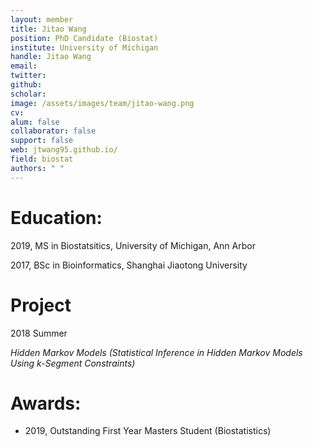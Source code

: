 ```yaml
---
layout: member
title: Jitao Wang
position: PhD Candidate (Biostat)
institute: University of Michigan
handle: Jitao Wang
email: 
twitter: 
github: 
scholar: 
image: /assets/images/team/jitao-wang.png
cv: 
alum: false
collaborator: false
support: false                                  
web: jtwang95.github.io/
field: biostat
authors: " "
---
```



# Education:

2019, MS  in Biostatsitics, University of Michigan, Ann Arbor

2017, BSc in Bioinformatics, Shanghai Jiaotong University

# Project

2018 Summer

_Hidden Markov Models (Statistical Inference in Hidden Markov Models Using k-Segment Constraints)_

# Awards:

* 2019, Outstanding First Year Masters Student (Biostatistics)

